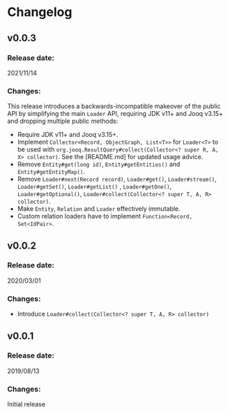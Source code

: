 # Changelog

## v0.0.3

### Release date:

2021/11/14

### Changes:

This release introduces a backwards-incompatible makeover of the public API by simplifying the main `Loader` API,
requiring JDK v11+ and Jooq v3.15+ and dropping multiple public methods:

- Require JDK v11+ and Jooq v3.15+.
- Implement `Collector<Record, ObjectGraph, List<T>>` for `Loader<T>` to be used
  with `org.jooq.ResultQuery#collect(Collector<? super R, A, X> collector)`. See the [README.md] for updated usage
  advice.
- Remove `Entity#get(long id)`, `Entity#getEntities()` and `Entity#getEntityMap()`.
- Remove `Loader#next(Record record)`, `Loader#get()`, `Loader#stream()`, `Loader#getSet()`, `Loader#getList()`
  , `Loader#getOne()`, `Loader#getOptional()`, `Loader#collect(Collector<? super T, A, R> collector)`.
- Make `Entity`, `Relation` and `Loader` effectively immutable.
- Custom relation loaders have to implement `Function<Record, Set<IdPair>`.

## v0.0.2

### Release date:

2020/03/01

### Changes:

- Introduce `Loader#collect(Collector<? super T, A, R> collector)`

## v0.0.1

### Release date:

2019/08/13

### Changes:

Initial release
